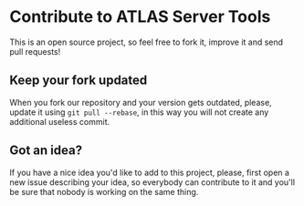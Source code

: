 # Contribute to ATLAS Server Tools

This is an open source project, so feel free to fork it, improve it and send pull requests!

## Keep your fork updated

When you fork our repository and your version gets outdated, please, update it using `git pull --rebase`, in this way you will not create any additional useless commit.

## Got an idea?

If you have a nice idea you'd like to add to this project, please, first open a new issue describing your idea, so everybody can contribute to it and you'll be sure that nobody is working on the same thing.
